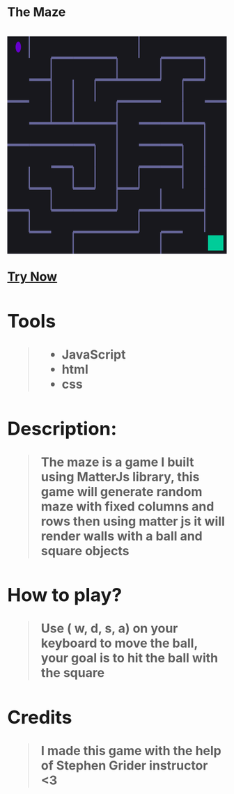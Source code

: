 <h1>The Maze<h1/>

<img src="https://github.com/mhnd6/TheMaze/blob/master/Capture.PNG" alt="maze pic" width="1000" height="500">

<a href="https://mhnd6.github.io/TheMaze/">Try Now<a/>


## Tools
> * JavaScript 
> * html
> * css


## Description:
> The maze is a game I built using MatterJs library, this game will generate random maze with fixed columns and rows then using matter js it will render walls with a ball and square objects

## How to play?
> Use ( w, d, s, a) on your keyboard to move the ball, your goal is to hit the ball with the square

## Credits
> I made this game with the help of **Stephen Grider** instructor <3
